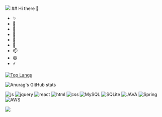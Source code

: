 
<img src="https://capsule-render.vercel.app/api?type=waving&height=150&section=header&color=gradient&text=" />
## Hi there 👋

- ✨
- 🔭
- 🌱
- 👯
- 🤔
- 💬
- 📫
- 😄
- ⚡

[![Top Langs](https://github-readme-stats.vercel.app/api/top-langs/?username=seulkimekim)](https://github.com/anuraghazra/github-readme-stats)

![Anurag's GitHub stats](https://github-readme-stats.vercel.app/api?username=seulkimekim&show_icons=true&theme=radical)

![js](https://img.shields.io/badge/JavaScript-F7DF1E?style=for-the-badge&logo=JavaScript&logoColor=white)
![jquery](https://img.shields.io/badge/jQuery-0769AD?style=for-the-badge&logo=jquery&logoColor=white)
![react](https://img.shields.io/badge/React-20232A?style=for-the-badge&logo=react&logoColor=61DAFB)
![html](https://img.shields.io/badge/HTML5-E34F26?style=for-the-badge&logo=html5&logoColor=white)
![css](https://img.shields.io/badge/CSS-239120?&style=for-the-badge&logo=css3&logoColor=white)
![MySQL](https://img.shields.io/badge/MySQL-00000F?style=for-the-badge&logo=mysql&logoColor=white)
![SQLite](https://img.shields.io/badge/SQLite-07405E?style=for-the-badge&logo=sqlite&logoColor=white)
![JAVA](https://img.shields.io/badge/Java-ED8B00?style=for-the-badge&logo=openjdk&logoColor=white)
![Spring](https://img.shields.io/badge/Spring-6DB33F?style=for-the-badge&logo=spring&logoColor=white)
![AWS](https://img.shields.io/badge/Amazon_AWS-232F3E?style=for-the-badge&logo=amazon-aws&logoColor=white)

<img src="https://capsule-render.vercel.app/api?type=waving&height=150&section=footer&color=gradient&text=" />
